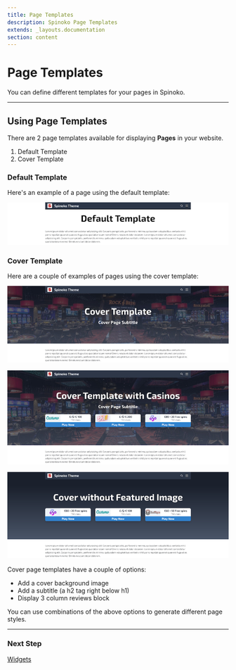 ```yaml
---
title: Page Templates
description: Spinoko Page Templates
extends: _layouts.documentation
section: content
---
```


# Page Templates

You can define different templates for your pages in Spinoko.

---

## Using Page Templates

There are 2 page templates available for displaying **Pages** in your website.

1. Default Template
2. Cover Template

### Default Template

Here's an example of a page using the default template:

![spinoko-page-template-default](/assets/images/spinoko/spinoko-page-template-default.png)

### Cover Template

Here are a couple of examples of pages using the cover template:

![spinoko-page-template-cover](/assets/images/spinoko/spinoko-page-template-cover.jpeg)

![spinoko-page-template-cover-casinos](/assets/images/spinoko/spinoko-page-template-cover-casinos.jpg)

![spinoko-page-template-cover-no-image](/assets/images/spinoko/spinoko-page-template-cover-no-image.png)

Cover page templates have a couple of options:

- Add a cover background image
- Add a subtitle (a h2 tag right below h1)
- Display 3 column reviews block

You can use combinations of the above options to generate different page styles.

---

### Next Step

[Widgets](/docs/spinoko/widgets/)
